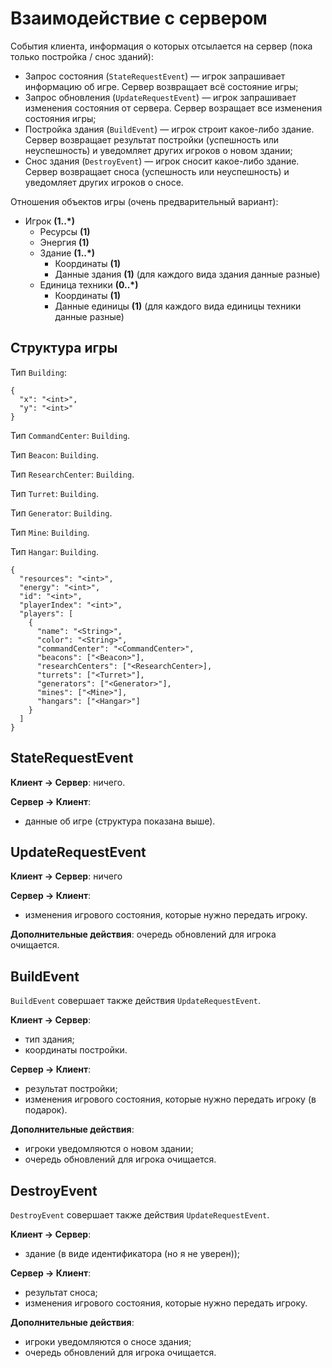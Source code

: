 # Взаимодействие с сервером

События клиента, информация о которых отсылается на сервер (пока только постройка / снос зданий):

- Запрос состояния (`StateRequestEvent`) &mdash; игрок запрашивает информацию об игре. Сервер возвращает всё состояние игры;
- Запрос обновления (`UpdateRequestEvent`) &mdash; игрок запрашивает изменения состояния от сервера. Сервер возращает все изменения состояния игры;
- Постройка здания (`BuildEvent`) &mdash; игрок строит какое-либо здание. Сервер возвращает результат постройки (успешность или неуспешность) и уведомляет других игроков о новом здании;
- Снос здания (`DestroyEvent`) &mdash; игрок сносит какое-либо здание. Сервер возвращает сноса (успешность или неуспешность) и уведомляет других игроков о сносе.

Отношения объектов игры (очень предварительный вариант):

- Игрок **(1..*)**
  - Ресурсы **(1)**
  - Энергия **(1)**
  - Здание **(1..*)**
    - Координаты **(1)**
    - Данные здания **(1)** (для каждого вида здания данные разные)
  - Единица техники **(0..*)**
    - Координаты **(1)**
    - Данные единицы **(1)** (для каждого вида единицы техники данные разные)

## Структура игры

Тип `Building`:

```
{
  "x": "<int>",
  "y": "<int>"
}
```

Тип `CommandCenter`: `Building`.

Тип `Beacon`: `Building`.

Тип `ResearchCenter`: `Building`.

Тип `Turret`: `Building`.

Тип `Generator`: `Building`.

Тип `Mine`: `Building`.

Тип `Hangar`: `Building`.

```
{
  "resources": "<int>",
  "energy": "<int>",
  "id": "<int>",
  "playerIndex": "<int>",
  "players": [
    {
      "name": "<String>",
      "color": "<String>",
      "commandCenter": "<CommandCenter>",
      "beacons": ["<Beacon>"],
      "researchCenters": ["<ResearchCenter>],
      "turrets": ["<Turret>"],
      "generators": ["<Generator>"],
      "mines": ["<Mine>"],
      "hangars": ["<Hangar>"]
    }
  ]
}
```

## StateRequestEvent

**Клиент -> Сервер**: ничего.

**Сервер -> Клиент**:
- данные об игре (структура показана выше).

## UpdateRequestEvent

**Клиент -> Сервер**: ничего

**Сервер -> Клиент**:
- изменения игрового состояния, которые нужно передать игроку.

**Дополнительные действия**: очередь обновлений для игрока очищается.

## BuildEvent

`BuildEvent` совершает также действия `UpdateRequestEvent`.

**Клиент -> Сервер**:
- тип здания;
- координаты постройки.

**Сервер -> Клиент**:
- результат постройки;
- изменения игрового состояния, которые нужно передать игроку (в подарок).

**Дополнительные действия**:
- игроки уведомляются о новом здании;
- очередь обновлений для игрока очищается.

## DestroyEvent

`DestroyEvent` совершает также действия `UpdateRequestEvent`.

**Клиент -> Сервер**:
- здание (в виде идентификатора (но я не уверен));

**Сервер -> Клиент**:
- результат сноса;
- изменения игрового состояния, которые нужно передать игроку.

**Дополнительные действия**:
- игроки уведомляются о сносе здания;
- очередь обновлений для игрока очищается.
